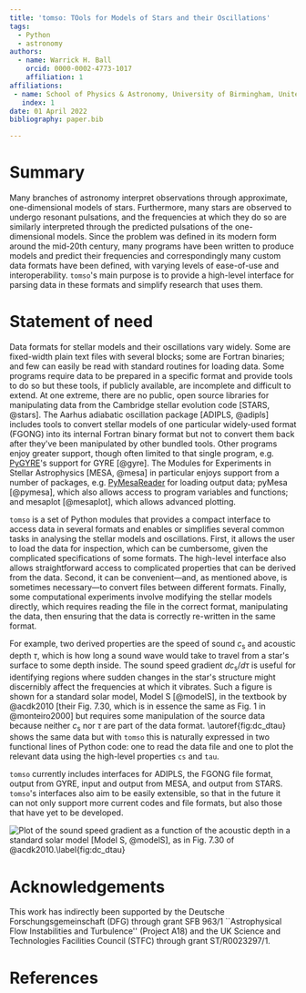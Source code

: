 ```yaml
---
title: 'tomso: TOols for Models of Stars and their Oscillations'
tags:
  - Python
  - astronomy
authors:
  - name: Warrick H. Ball
    orcid: 0000-0002-4773-1017
    affiliation: 1
affiliations:
 - name: School of Physics & Astronomy, University of Birmingham, United Kingdom
   index: 1
date: 01 April 2022
bibliography: paper.bib

---
```


# Summary

Many branches of astronomy interpret observations through approximate,
one-dimensional models of stars.  Furthermore, many stars are observed
to undergo resonant pulsations, and the frequencies at which they do
so are similarly interpreted through the predicted pulsations of the
one-dimensional models.  Since the problem was defined in its modern
form around the mid-20th century, many programs have been written to
produce models and predict their frequencies and correspondingly many
custom data formats have been defined, with varying levels of ease-of-use
and interoperability.  `tomso`'s main purpose is to provide a high-level
interface for parsing data in these formats and simplify research that
uses them.

# Statement of need

Data formats for stellar models and their oscillations vary widely.
Some are fixed-width plain text files with several blocks; some are
Fortran binaries; and few can easily be read with standard routines
for loading data.  Some programs require data to be prepared in a
specific format and provide tools to do so but these tools, if publicly available, are
incomplete and difficult to extend.  At one extreme, there are no
public, open source libraries for manipulating data from the Cambridge
stellar evolution code [STARS, @stars].  The Aarhus adiabatic
oscillation package [ADIPLS, @adipls] includes tools to convert
stellar models of one particular widely-used format (FGONG) into its
internal Fortran binary format but not to convert them back after
they've been manipulated by other bundled tools.
Other programs enjoy greater support, though often limited to that
single program,
e.g. [PyGYRE](https://pygyre.readthedocs.io/en/stable/)'s support for
GYRE [@gyre].  The Modules for Experiments in Stellar Astrophysics
[MESA, @mesa] in particular enjoys support from a number of packages,
e.g. [PyMesaReader](https://billwolf.space/py_mesa_reader/) for loading
output data; pyMesa
[@pymesa], which also allows access to program variables and functions;
and mesaplot [@mesaplot], which allows advanced plotting.

`tomso` is a set of Python modules that provides a compact
interface to access data in several formats and enables or simplifies several common
tasks in analysing the stellar models and oscillations.  First, it
allows the user to load the data for inspection, which can be
cumbersome, given the complicated specifications of some formats.  The
high-level interface also allows straightforward access to complicated
properties that can be derived from the data.  Second, it can be
convenient—and, as mentioned above, is sometimes necessary—to convert
files between different formats.  Finally, some computational
experiments involve modifying the stellar models directly, which
requires reading the file in the correct format, manipulating the
data, then ensuring that the data is correctly re-written in the same
format.

For example, two derived properties are the speed of sound
$c_\mathrm{s}$ and acoustic depth $\tau$, which is how long a sound
wave would take to travel from a star's surface to some depth inside.
The sound speed gradient $dc_\mathrm{s}/d\tau$ is useful for
identifying regions where sudden changes in the star's structure might
discernibly affect the frequencies at which it vibrates.
Such a figure is shown for a standard solar model, Model S [@modelS],
in the textbook by @acdk2010 [their Fig. 7.30, which is in essence the
same as Fig. 1 in @monteiro2000] but requires some manipulation of the
source data because neither $c_\mathrm{s}$ nor $\tau$ are part of the
data format.  \autoref{fig:dc_dtau} shows the same data but with
`tomso` this is naturally expressed in two functional lines of Python code: one
to read the data file and one to plot the relevant data using the
high-level properties `cs` and `tau`.

`tomso` currently includes interfaces for ADIPLS, the FGONG file format,
output from GYRE, input and output from MESA, and output from STARS.
`tomso`'s interfaces also aim to be easily extensible, so that in the
future it can not only support more current codes and file formats,
but also those that have yet to be developed.

![Plot of the sound speed gradient as a function of the acoustic depth
in a standard solar model [Model S, @modelS], as in Fig. 7.30 of
@acdk2010.\label{fig:dc_dtau}](https://tomso.readthedocs.io/en/stable/index-1.hires.png)

# Acknowledgements

This work has indirectly been supported by the Deutsche
Forschungsgemeinschaft (DFG) through grant SFB 963/1 ``Astrophysical
Flow Instabilities and Turbulence'' (Project A18) and the UK Science
and Technologies Facilities Council (STFC) through grant
ST/R0023297/1.

# References
